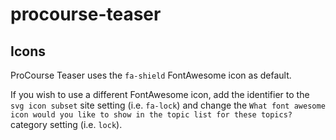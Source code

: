 # procourse-teaser

## Icons

ProCourse Teaser uses the `fa-shield` FontAwesome icon as default. 

If you wish to use a different FontAwesome icon, add the identifier to the `svg icon subset` site setting (i.e. `fa-lock`) and change the `What font awesome icon would you like to show in the topic list for these topics?` category setting (i.e. `lock`).
